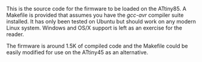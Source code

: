This is the source code for the firmware to be loaded on the ATtiny85. A
Makefile is provided that assumes you have the *gcc-avr* compiler suite
installed. It has only been tested on Ubuntu but should work on any modern
Linux system. Windows and OS/X support is left as an exercise
for the reader.

The firmware is around 1.5K of compiled code and the Makefile could be easily
modified for use on the ATtiny45 as an alternative.
